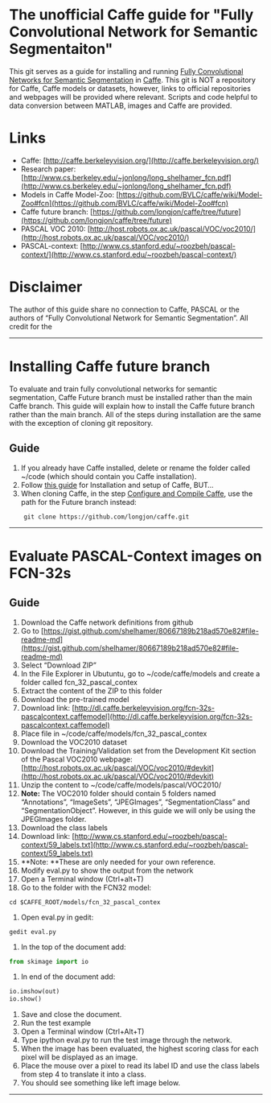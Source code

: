 # The unofficial Caffe guide for "Fully Convolutional Network for Semantic Segmentaiton"
This git serves as a guide for installing and running [Fully Convolutional Networks for Semantic Segmentation](http://www.cs.berkeley.edu/~jonlong/long_shelhamer_fcn.pdf "Fully Convolutional Networks for Semantic Segmentation") in [Caffe](http://caffe.berkeleyvision.org/ "Caffe"). This git is NOT a repository for Caffe, Caffe models or datasets, however, links to official repositories and webpages will be provided where relevant.
Scripts and code helpful to data conversion between MATLAB, images and Caffe are provided.

# Links
- Caffe: [http://caffe.berkeleyvision.org/](http://caffe.berkeleyvision.org/)
- Research paper: [http://www.cs.berkeley.edu/~jonlong/long_shelhamer_fcn.pdf](http://www.cs.berkeley.edu/~jonlong/long_shelhamer_fcn.pdf)
- Models in Caffe Model-Zoo: [https://github.com/BVLC/caffe/wiki/Model-Zoo#fcn](https://github.com/BVLC/caffe/wiki/Model-Zoo#fcn)
- Caffe future branch: [https://github.com/longjon/caffe/tree/future](https://github.com/longjon/caffe/tree/future)
- PASCAL VOC 2010: [http://host.robots.ox.ac.uk/pascal/VOC/voc2010/](http://host.robots.ox.ac.uk/pascal/VOC/voc2010/)
- PASCAL-context: [http://www.cs.stanford.edu/~roozbeh/pascal-context/](http://www.cs.stanford.edu/~roozbeh/pascal-context/)

# Disclaimer
The author of this guide share no connection to Caffe, PASCAL or the authors of “Fully Convolutional Network for Semantic Segmentation”. All credit for the 

----------

# Installing Caffe future branch
To evaluate and train fully convolutional networks for semantic segmentation, Caffe Future branch must be installed rather than the main Caffe branch. This guide will explain how to install the Caffe future branch rather than the main branch. All of the steps during installation are the same with the exception of cloning git repository.

## Guide
1. If you already have Caffe installed, delete or rename the folder called ~/code (which should contain you Caffe installation).
2. Follow [this guide](https://github.com/tiangolo/caffe/blob/ubuntu-tutorial-b/docs/install_apt2.md) for Installation and setup of Caffe, BUT…
  1. When cloning Caffe, in the step [Configure and Compile Caffe](https://github.com/tiangolo/caffe/blob/ubuntu-tutorial-b/docs/install_apt2.md#configure-and-compile-caffe), use the path for the Future branch instead:
```
	git clone https://github.com/longjon/caffe.git
```

----------

# Evaluate PASCAL-Context images on FCN-32s

## Guide
1. Download the Caffe network definitions from github
  1. Go to [https://gist.github.com/shelhamer/80667189b218ad570e82#file-readme-md](https://gist.github.com/shelhamer/80667189b218ad570e82#file-readme-md)
  1. Select “Download ZIP”
  1. In the File Explorer in Ubutuntu, go to ~/code/caffe/models and create a folder called fcn_32_pascal_contex
  1. Extract the content of the ZIP to this folder
1. Download the pre-trained model
  1. Download link: [http://dl.caffe.berkeleyvision.org/fcn-32s-pascalcontext.caffemodel](http://dl.caffe.berkeleyvision.org/fcn-32s-pascalcontext.caffemodel)
  1. Place file in ~/code/caffe/models/fcn_32_pascal_contex
1. Download the VOC2010 dataset
  1. Download the Training/Validation set from the Development Kit section of the Pascal VOC2010 webpage: [http://host.robots.ox.ac.uk/pascal/VOC/voc2010/#devkit](http://host.robots.ox.ac.uk/pascal/VOC/voc2010/#devkit)
  1. Unzip the content to ~/code/caffe/models/pascal/VOC2010/
   1. **Note:** The VOC2010 folder should contain 5 folders named “Annotations”, “ImageSets”, “JPEGImages”, “SegmentationClass” and “SegmentationObject”. However, in this guide we will only be using the JPEGImages folder.
1. Download the class labels
  1. Download link: [http://www.cs.stanford.edu/~roozbeh/pascal-context/59_labels.txt](http://www.cs.stanford.edu/~roozbeh/pascal-context/59_labels.txt)
  1. **Note: **These are only needed for your own reference.
1. Modify eval.py to show the output from the network
  1. Open a Terminal window (Ctrl+alt+T)
  1. Go to the folder with the FCN32 model:
```
cd $CAFFE_ROOT/models/fcn_32_pascal_contex
```
  1. Open eval.py in gedit:
```
gedit eval.py
```
  1. In the top of the document add:
```python
from skimage import io
```
  1. In end of the document add:
```python
io.imshow(out)
io.show()
```
  1. Save and close the document.
1. Run the test example
  1. Open a Terminal window (Ctrl+Alt+T)
  1. Type ipython eval.py to run the test image through the network.
  1. When the image has been evaluated, the highest scoring class for each pixel will be displayed as an image.
  1. Place the mouse over a pixel to read its label ID and use the class labels from step 4 to translate it into a class.
  1. You should see something like left image below.


----------